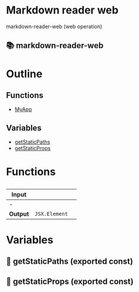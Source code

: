 # Markdown reader web

markdown-reader-web (web operation)


## 📚 markdown-reader-web

# Outline

## Functions

- [MyApp](#MyApp)

## Variables

- [getStaticPaths](#getstaticpaths)
- [getStaticProps](#getstaticprops)



# Functions

## <MyApp />

| Input      |    |    |
| ---------- | -- | -- |
| - | | |
| **Output** | `JSX.Element`   |    |


# Variables

## 📄 getStaticPaths (exported const)

## 📄 getStaticProps (exported const)

